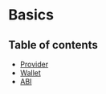 # Basics

## Table of contents

- [Provider](./providers/index.md)
- [Wallet](./wallets/index.md)
- [ABI](./abi/index.md)